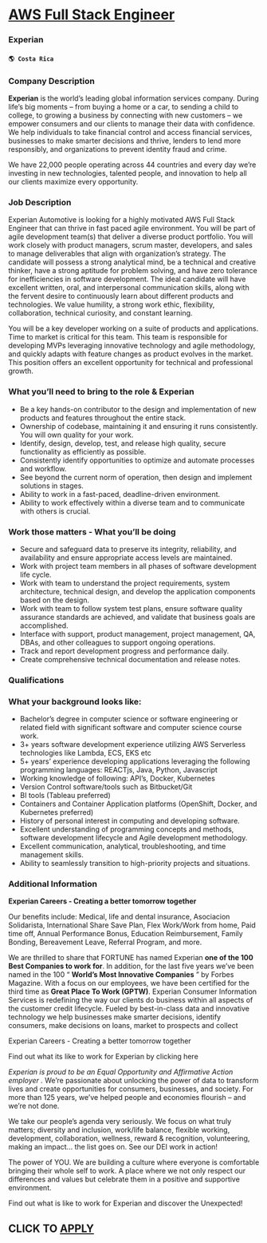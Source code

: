 # [AWS Full Stack Engineer](https://www.remotewlb.com/apply/aws-full-stack-engineer-62956)  
### Experian  
#### `🌎 Costa Rica`  

### Company Description

 **Experian** is the world’s leading global information services company. During life’s big moments – from buying a home or a car, to sending a child to college, to growing a business by connecting with new customers – we empower consumers and our clients to manage their data with confidence. We help individuals to take financial control and access financial services, businesses to make smarter decisions and thrive, lenders to lend more responsibly, and organizations to prevent identity fraud and crime.

We have 22,000 people operating across 44 countries and every day we’re investing in new technologies, talented people, and innovation to help all our clients maximize every opportunity.

### Job Description

Experian Automotive is looking for a highly motivated AWS Full Stack Engineer that can thrive in fast paced agile environment. You will be part of agile development team(s) that deliver a diverse product portfolio. You will work closely with product managers, scrum master, developers, and sales to manage deliverables that align with organization’s strategy. The candidate will possess a strong analytical mind, be a technical and creative thinker, have a strong aptitude for problem solving, and have zero tolerance for inefficiencies in software development. The ideal candidate will have excellent written, oral, and interpersonal communication skills, along with the fervent desire to continuously learn about different products and technologies. We value humility, a strong work ethic, flexibility, collaboration, technical curiosity, and constant learning.

You will be a key developer working on a suite of products and applications. Time to market is critical for this team. This team is responsible for developing MVPs leveraging innovative technology and agile methodology, and quickly adapts with feature changes as product evolves in the market. This position offers an excellent opportunity for technical and professional growth.

### What you’ll need to bring to the role & Experian

  * Be a key hands-on contributor to the design and implementation of new products and features throughout the entire stack.
  * Ownership of codebase, maintaining it and ensuring it runs consistently. You will own quality for your work.
  * Identify, design, develop, test, and release high quality, secure functionality as efficiently as possible.
  * Consistently identify opportunities to optimize and automate processes and workflow.
  * See beyond the current norm of operation, then design and implement solutions in stages.
  * Ability to work in a fast-paced, deadline-driven environment.
  * Ability to work effectively within a diverse team and to communicate with others is crucial.

### Work those matters - What you’ll be doing

  * Secure and safeguard data to preserve its integrity, reliability, and availability and ensure appropriate access levels are maintained.
  * Work with project team members in all phases of software development life cycle.
  * Work with team to understand the project requirements, system architecture, technical design, and develop the application components based on the design.
  * Work with team to follow system test plans, ensure software quality assurance standards are achieved, and validate that business goals are accomplished.
  * Interface with support, product management, project management, QA, DBAs, and other colleagues to support ongoing operations.
  * Track and report development progress and performance daily.
  * Create comprehensive technical documentation and release notes.

### Qualifications

### What your background looks like:

  * Bachelor’s degree in computer science or software engineering or related field with significant software and computer science course work.
  * 3+ years software development experience utilizing AWS Serverless technologies like Lambda, ECS, EKS etc
  * 5+ years’ experience developing applications leveraging the following programming languages: REACTjs, Java, Python, Javascript
  * Working knowledge of following: API’s, Docker, Kubernetes
  * Version Control software/tools such as Bitbucket/Git
  * BI tools (Tableau preferred)
  * Containers and Container Application platforms (OpenShift, Docker, and Kubernetes preferred)
  * History of personal interest in computing and developing software.
  * Excellent understanding of programming concepts and methods, software development lifecycle and Agile development methodology.
  * Excellent communication, analytical, troubleshooting, and time management skills.
  * Ability to seamlessly transition to high-priority projects and situations.

### Additional Information

 **Experian Careers - Creating a better tomorrow together**

Our benefits include: Medical, life and dental insurance, Asociacion Solidarista, International Share Save Plan, Flex Work/Work from home, Paid time off, Annual Performance Bonus, Education Reimbursement, Family Bonding, Bereavement Leave, Referral Program, and more.

We are thrilled to share that FORTUNE has named Experian **one of the 100 Best Companies to work for**. In addition, for the last five years we’ve been named in the 100 “ **World’s Most Innovative Companies** ” by Forbes Magazine. With a focus on our employees, we have been certified for the third time as **Great Place To Work (GPTW)**. Experian Consumer Information Services is redefining the way our clients do business within all aspects of the customer credit lifecycle. Fueled by best-in-class data and innovative technology we help businesses make smarter decisions, identify consumers, make decisions on loans, market to prospects and collect

Experian Careers - Creating a better tomorrow together

Find out what its like to work for Experian by clicking here

 _Experian is proud to be an Equal Opportunity and Affirmative Action employer_ _._ We’re passionate about unlocking the power of data to transform lives and create opportunities for consumers, businesses, and society. For more than 125 years, we’ve helped people and economies flourish – and we’re not done.

We take our people’s agenda very seriously. We focus on what truly matters; diversity and inclusion, work/life balance, flexible working, development, collaboration, wellness, reward & recognition, volunteering, making an impact... the list goes on. See our DEI work in action!

The power of YOU. We are building a culture where everyone is comfortable bringing their whole self to work. A place where we not only respect our differences and values but celebrate them in a positive and supportive environment.

Find out what is like to work for Experian and discover the Unexpected!

  
## CLICK TO [APPLY](https://www.remotewlb.com/apply/aws-full-stack-engineer-62956)

